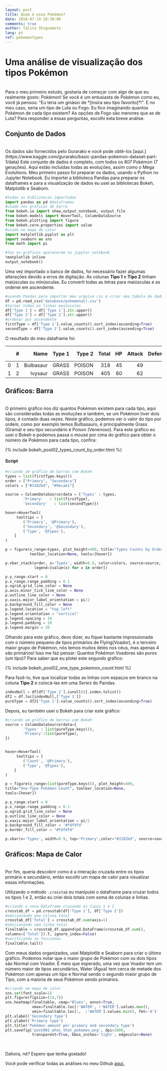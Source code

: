 ```yaml
---
layout: post
title: Quem é esse Pokémon?
date: 2018-07-19 18:30:00
comments: true
author: Talita Shiguemoto
lang: pt
ref: pokemonTypes
---
```


# Uma análise de visualização dos tipos Pokémon

<br/>
Para o meu primeiro estudo, gostaria de começar com algo de que eu realmente gosto: Pokémon!
Se você é um entusiasta de Pokémon como eu, você já pensou: "Eu teria um ginásio de *[insira seu tipo favorito]*!". E no meu caso, seria um tipo de Luta ou Fogo.
Eu fico imaginando quantos Pokémon de cada tipo existem? As opções de Fogo são menores que as de Luta?
Para responder a essas perguntas, escolhi esta breve análise. 

## Conjunto de Dados

<br/>
Os dados são fornecidos pelo Gurarako e você pode obtê-los [aqui.](https://www.kaggle.com/gurarako/basic-pandas-pokemon-dataset-part-1/data)
Este conjunto de dados é completo, com todos os 807 Pokémon (7 gerações). Aqui estão incluídas todas as evoluções, assim como o Mega Evolutions.
Meu primeiro passo foi preparar os dados, usando o Python no Jupyter Notebook. Eu importei a biblioteca Pandas para preparar os dataframes e para a visualização de dados eu usei as bibliotecas Bokeh, Matplotlib e Seaborn.

```python
#todas as bibliotecas importadas
import pandas as pd #dataframes
#usado nos graficos de barra
from bokeh.io import show,output_notebook, output_file
from bokeh.models import HoverTool, ColumnDataSource
from bokeh.plotting import figure 
from bokeh.core.properties import value
#usado no mapa de calor
import matplotlib.pyplot as plt 
import seaborn as sns
from math import pi

#faz os gráficos aparecerem no jupyter notebook
%matplotlib inline 
output_notebook() 
```

Uma vez importado o banco de dados, foi necessário fazer algumas alterações devido a erros de digitação. As colunas **Tipo 1** e **Tipo 2** tinham maiúsculas ou minúsculas. Eu converti todas as letras para maiúsculas e as ordenei em ascendente.


```python
#usando Pandas para importar meu arquivo csv e criar uma tabela de dados
df = pd.read_csv('database/pokemonall.csv')
#tornar todas as linhas maiúsculas
df['Type 1'] = df['Type 1'].str.upper()
df['Type 2'] = df['Type 2'].str.upper()
#ordenar por ascendente
firstType = df['Type 1'].value_counts().sort_index(ascending=True)
secondType = df['Type 2'].value_counts().sort_index(ascending=True)
```

O resultado do meu dataframe foi:


|   | # |      Name| Type 1| Type 2| Total| HP| Attack| Defense| Sp. Atk| Sp. Def| Speed| Generation| Legendary|
|--:|--:|---------:|------:|------:|-----:| -:|------:|-------:|-------:|-------:|-----:|----------:|---------:|
| 0 | 1 | Bulbasaur|  GRASS| POISON|   318| 45|     49|      49|      65|      65|    45|          1|     False|
| 1 | 2 |   Ivysaur|  GRASS| POISON|   405| 60|     62|      63|      80|      80|    80|          1|     False|




## Gráficos: Barra

<br/>
O primeiro gráfico nos diz quantos Pokémon existem para cada tipo, aqui são consideradas todas as evoluções e também, se um Pokémon tiver dois tipos, é contado duas vezes. Neste gráfico, podemos ver o valor do tipo por ordem, como por exemplo temos Bulbasauro, é principalmente Grass (Grama) e seu tipo secundário é Poison (Venenoso). Para este gráfico eu usei o Bokeh e podemos passa o mouse por cima do gráfico para obter o número de Pokémon para cada tipo, confira:

{% include bokeh_post02_types_count_by_order.html %}
<br/>
#### Script

```python
#criando um gráfico de barras com Bokeh
types = list(firstType.keys())
order = ["Primary", "Secondary"]
colors = ["#3182bd", "#9ecae1"]

source = ColumnDataSource(data = {'Types' : types,
        'Primary'   : list(firstType),
        'Secondary'   : list(secondType)})

hover=HoverTool(
     tooltips = [
        ('Primary', '@Primary'),
        ('Secondary', '@Secondary'),
        ('Type', '@Types'),
    ]
)

p = figure(x_range=types, plot_height=400, title="Types Counts by Order",
           toolbar_location=None, tools=[hover])

p.vbar_stack(order, x='Types', width=0.9, color=colors, source=source,
             legend=[value(x) for x in order])

p.y_range.start = 0
p.x_range.range_padding = 0.1
p.xgrid.grid_line_color = None
p.axis.minor_tick_line_color = None
p.outline_line_color = None
p.xaxis.major_label_orientation = pi/2
p.background_fill_color = None
p.legend.location = "top_left"
p.legend.orientation = "vertical"
p.legend.spacing = 10
p.legend.padding = 20
p.legend.margin = 20
```

Olhando para este gráfico, devo dizer, eu fiquei bastante impressionada com o número pequeno de tipos primários de Flying(Voador), é o terceiro maior grupo de Pokémon, nós temos muitos deles nos céus, mas apenas 4 são primários! Isso me faz pensar: Quantos Pokémon Voadores são puros (um tipo)?
Para saber que eu plotei este segundo gráfico:

{% include bokeh_post02_one_type_pokemon_count.html %}
<br/>

Para fazê-lo, tive que localizar todas as linhas com espaços em branco na coluna **Tipo 2** e colocá-las em uma *Series* do Pandas.

```python
indexNull = df[df['Type 2'].isnull()].index.tolist()
df2 = df.loc[indexNull,['Type 1']]
pureType = df2['Type 1'].value_counts().sort_index(ascending=True)
```

Depois, eu também usei o Bokeh para criar este gráfico:


```python
#criando um gráfico de barras com Bokeh
source = ColumnDataSource(data={
        'Types' : list(pureType.keys()),
        'Primary':list(pureType),
})


hover=HoverTool(
     tooltips = [
        ('Count', '@Primary'),
        ('Type', '@Types'),
    ]
)

p = figure(x_range=list(pureType.keys()), plot_height=400, 
title="One-Type Pokémon Count", toolbar_location=None, 
tools=[hover])

p.y_range.start = 0
p.x_range.range_padding = 0.1
p.xgrid.grid_line_color = None
p.outline_line_color = None
p.xaxis.major_label_orientation = pi/2
p.background_fill_color = '#fdfdfd'
p.border_fill_color = "#fdfdfd"

p.vbar(x='Types', width=0.9, top='Primary',color="#3182bd", source=source)
```

## Gráficos: Mapa de Calor

<br/>
Por fim, queria descobrir como é a interação cruzada entre os tipos primário e secundário, então escolhi um mapa de calor para visualizar essas informações.

Utilizando o método `.crosstab` eu manipulei o dataframe para cruzar todos os tipos 1 e 2, então eu criei dois totais com soma de colunas e linhas.

```python
#criando o novo Dataframe cruzando os tipos 1 e 2
crosstab_df = pd.crosstab(df['Type 1'], df['Type 2'])
#adicionando uma coluna total
crosstab_df['Total'] = crosstab_df.sum(axis=1)
#adicionando uma linha total
finaltable = crosstab_df.append(pd.DataFrame(crosstab_df.sum(),
columns=['Total']).T, ignore_index=False)
#verificando se funcionou
finaltable.tail()
```

Com meus dados organizados, usei Matplotlib e Seaborn para criar o último gráfico. Podemos notar que o maior grupo de Pokémon com os dois tipos são Normal com Voador. É meio que esperado, uma vez que Voador tem um número maior de tipos secundários, Water (Água) tem cerca de metade dos Pokémon com apenas um tipo e Normal sendo o segundo maior grupo de Tipo, com a maioria de seus Pokémon sendo primários.

```python
#criando um mapa de calor
sns.set(font_scale=1)
plt.figure(figsize=(14,7))
sns.heatmap(finaltable, cmap="Blues", annot=True, 
            vmax=finaltable.loc[:'WATER', :'WATER'].values.max(),
            vmin=finaltable.loc[:,  :'WATER'].values.min(), fmt='d')
plt.xlabel('Secondary type')
plt.ylabel('Primary type')
plt.title('Pokémon amount per primary and secondary type')
plt.savefig('post002_whos_that_pokemon.png', dpi=1000, 
            transparent=True, bbox_inches='tight', edgecolor=None)
```

<div style="display: flex; justify-content: center;">
<img  class="img-responsive" src="/img/notebook/post002_whos_that_pokemon.png" alt="" title="Pokémon amount per primary and secondary type"/>
</div>
<br/>

Dahora, né? Espero que tenha gostado!

Você pode verificar todas as análises no meu Github [aqui.](https://github.com/shiguelita/whos_that_pokemon)
